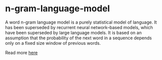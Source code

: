# n-gram-language-model
A word n-gram language model is a purely statistical model of language. It has been superseded by recurrent neural network–based models, which have been superseded by large language models. It is based on an assumption that the probability of the next word in a sequence depends only on a fixed size window of previous words.


Read more [here](https://web.stanford.edu/~jurafsky/slp3/3.pdf)
